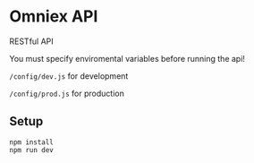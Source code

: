 # Omniex API #

RESTful API

You must specify enviromental variables before running the api!

`/config/dev.js` for development 

`/config/prod.js` for production

## Setup ##

```
npm install
npm run dev
```
